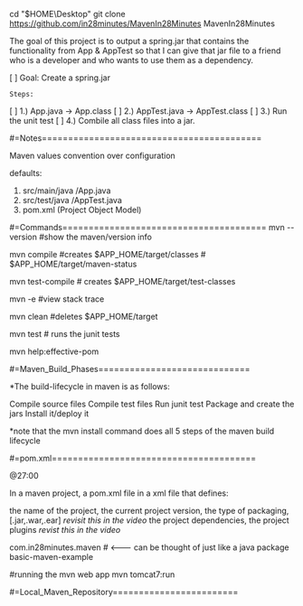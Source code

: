 cd "$HOME\Desktop"
git clone https://github.com/in28minutes/MavenIn28Minutes MavenIn28Minutes

The goal of this project is to output a spring.jar that contains
the functionality from App & AppTest so that I can give that jar
file to a friend who is a developer and who wants to use them as
a dependency.

[ ] Goal: Create a spring.jar 
 
    Steps:

[ ] 1.) App.java -> App.class
[ ] 2.) AppTest.java -> AppTest.class
[ ] 3.) Run the unit test
[ ] 4.) Combile all class files into a jar.

#=Notes==========================================

Maven values convention over configuration

  defaults:
  1) src/main/java    /App.java
  2) src/test/java    /AppTest.java
  3) pom.xml (Project Object Model)

#=Commands=======================================
mvn --version #show the maven/version info 

mvn compile #creates $APP_HOME/target/classes
             #       $APP_HOME/target/maven-status      

mvn test-compile # creates $APP_HOME/target/test-classes

mvn -e #view stack trace


mvn clean #deletes $APP_HOME/target 

mvn test # runs the junit tests

mvn help:effective-pom

#=Maven_Build_Phases=============================

*The build-lifecycle in maven is as follows:

Compile source files
Compile test files
Run junit test
Package and create the jars
Install it/deploy it

*note that the mvn install command does all 5 steps of the maven build lifecycle


#=pom.xml=======================================

@27:00

In a maven project, a pom.xml file in a xml file that
defines:

the name of the project, 
the current project version,
the type of packaging, [.jar,.war,.ear] *revisit this in the video*
the project dependencies,
the project plugins *revist this in the video*


<groupId>com.in28minutes.maven</groupID> # <--- can be thought of just like a java package  
<artifactId>basic-maven-example</artifactId>



#running the mvn web app
mvn tomcat7:run

#=Local_Maven_Repository========================



